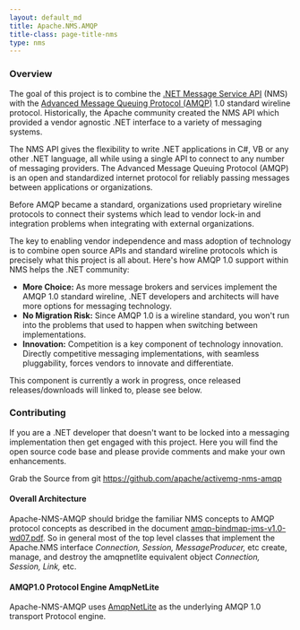 ```yaml
---
layout: default_md
title: Apache.NMS.AMQP
title-class: page-title-nms
type: nms
---
```


### Overview
The goal of this project is to combine the [.NET Message Service API](http://activemq.apache.org/nms/) (NMS) with
the [Advanced Message Queuing Protocol (AMQP)](https://www.amqp.org/) 1.0 standard wireline protocol. Historically, the Apache community created the NMS API which provided a vendor agnostic .NET interface to a variety of messaging systems. 

The NMS API gives the flexibility to write .NET applications in C#, VB or any other .NET language, all while using a single API to connect to any number of messaging providers. The Advanced Message Queuing Protocol (AMQP) is an open and standardized internet protocol for reliably passing messages between applications or organizations.

Before AMQP became a standard, organizations used proprietary wireline protocols to connect their systems which lead to vendor lock-in and integration problems when integrating with external organizations.

The key to enabling vendor independence and mass adoption of technology is to combine open source APIs and standard wireline protocols which is precisely what this  project is all about.  Here's how AMQP 1.0 support within NMS helps the .NET community:
 - __More Choice:__ As more message brokers and services implement the AMQP 1.0 standard wireline, .NET developers and architects will have more options for messaging technology.
 - __No Migration Risk:__ Since AMQP 1.0 is a wireline standard, you won't run into the problems that used to happen when switching between implementations.
 - __Innovation:__ Competition is a key component of technology innovation. Directly competitive messaging implementations, with seamless pluggability, forces vendors to innovate and differentiate.

This component is currently a work in progress, once released releases/downloads will linked to, please see below.

### Contributing
If you are a .NET developer that doesn't want to be locked into a messaging implementation then get engaged with this project. Here you will find the open source code base and please provide comments and make your own enhancements. 

Grab the Source from git
https://github.com/apache/activemq-nms-amqp

#### Overall Architecture
Apache-NMS-AMQP should bridge the familiar NMS concepts to AMQP protocol concepts as described in the document [amqp-bindmap-jms-v1.0-wd07.pdf](https://www.oasis-open.org/committees/download.php/59981/amqp-bindmap-jms-v1.0-wd07.pdf).
So in general most of the top level classes that implement the Apache.NMS interface _Connection, Session, MessageProducer,_ etc  create, manage, and destroy the amqpnetlite equivalent object _Connection, Session, Link,_ etc.

#### AMQP1.0 Protocol Engine AmqpNetLite
Apache-NMS-AMQP uses [AmqpNetLite](https://github.com/Azure/amqpnetlite) as the underlying AMQP 1.0 transport Protocol engine. 


